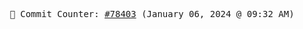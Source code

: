 <p align="center">
    <samp>
        📮 Commit Counter: <a href="https://github.com/Javascript-void0/Javascript-void0/commits/main">#78403</a> (January 06, 2024 @ 09:32 AM)
    </samp>
</p>